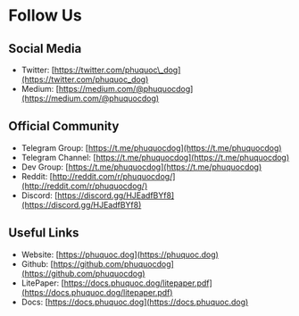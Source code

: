 # Follow Us

## Social Media

* Twitter: [https://twitter.com/phuquoc\_dog](https://twitter.com/phuquoc_dog)
* Medium: [https://medium.com/@phuquocdog](https://medium.com/@phuquocdog)

## Official Community

* Telegram Group: [https://t.me/phuquocdog](https://t.me/phuquocdog)
* Telegram Channel: [https://t.me/phuquocdog](https://t.me/phuquocdog)
* Dev Group: [https://t.me/phuquocdog](https://t.me/phuquocdog)
* Reddit: [http://reddit.com/r/phuquocdog/](http://reddit.com/r/phuquocdog/)
* Discord: [https://discord.gg/HJEadfBYf8](https://discord.gg/HJEadfBYf8)

## Useful Links

* Website: [https://phuquoc.dog](https://phuquoc.dog)
* Github: [https://github.com/phuquocdog](https://github.com/phuquocdog)
* LitePaper: [https://docs.phuquoc.dog/litepaper.pdf](https://docs.phuquoc.dog/litepaper.pdf)
* Docs: [https://docs.phuquoc.dog](https://docs.phuquoc.dog)

